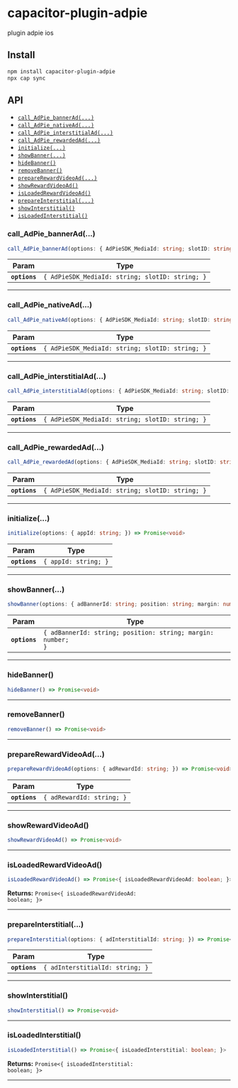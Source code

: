 # capacitor-plugin-adpie

plugin adpie ios

## Install

```bash
npm install capacitor-plugin-adpie
npx cap sync
```

## API

<docgen-index>

* [`call_AdPie_bannerAd(...)`](#call_adpie_bannerad)
* [`call_AdPie_nativeAd(...)`](#call_adpie_nativead)
* [`call_AdPie_interstitialAd(...)`](#call_adpie_interstitialad)
* [`call_AdPie_rewardedAd(...)`](#call_adpie_rewardedad)
* [`initialize(...)`](#initialize)
* [`showBanner(...)`](#showbanner)
* [`hideBanner()`](#hidebanner)
* [`removeBanner()`](#removebanner)
* [`prepareRewardVideoAd(...)`](#preparerewardvideoad)
* [`showRewardVideoAd()`](#showrewardvideoad)
* [`isLoadedRewardVideoAd()`](#isloadedrewardvideoad)
* [`prepareInterstitial(...)`](#prepareinterstitial)
* [`showInterstitial()`](#showinterstitial)
* [`isLoadedInterstitial()`](#isloadedinterstitial)

</docgen-index>

<docgen-api>
<!--Update the source file JSDoc comments and rerun docgen to update the docs below-->

### call_AdPie_bannerAd(...)

```typescript
call_AdPie_bannerAd(options: { AdPieSDK_MediaId: string; slotID: string; }) => Promise<void>
```

| Param         | Type                                                       |
| ------------- | ---------------------------------------------------------- |
| **`options`** | <code>{ AdPieSDK_MediaId: string; slotID: string; }</code> |

--------------------


### call_AdPie_nativeAd(...)

```typescript
call_AdPie_nativeAd(options: { AdPieSDK_MediaId: string; slotID: string; }) => Promise<void>
```

| Param         | Type                                                       |
| ------------- | ---------------------------------------------------------- |
| **`options`** | <code>{ AdPieSDK_MediaId: string; slotID: string; }</code> |

--------------------


### call_AdPie_interstitialAd(...)

```typescript
call_AdPie_interstitialAd(options: { AdPieSDK_MediaId: string; slotID: string; }) => Promise<void>
```

| Param         | Type                                                       |
| ------------- | ---------------------------------------------------------- |
| **`options`** | <code>{ AdPieSDK_MediaId: string; slotID: string; }</code> |

--------------------


### call_AdPie_rewardedAd(...)

```typescript
call_AdPie_rewardedAd(options: { AdPieSDK_MediaId: string; slotID: string; }) => Promise<void>
```

| Param         | Type                                                       |
| ------------- | ---------------------------------------------------------- |
| **`options`** | <code>{ AdPieSDK_MediaId: string; slotID: string; }</code> |

--------------------


### initialize(...)

```typescript
initialize(options: { appId: string; }) => Promise<void>
```

| Param         | Type                            |
| ------------- | ------------------------------- |
| **`options`** | <code>{ appId: string; }</code> |

--------------------


### showBanner(...)

```typescript
showBanner(options: { adBannerId: string; position: string; margin: number; }) => Promise<void>
```

| Param         | Type                                                                   |
| ------------- | ---------------------------------------------------------------------- |
| **`options`** | <code>{ adBannerId: string; position: string; margin: number; }</code> |

--------------------


### hideBanner()

```typescript
hideBanner() => Promise<void>
```

--------------------


### removeBanner()

```typescript
removeBanner() => Promise<void>
```

--------------------


### prepareRewardVideoAd(...)

```typescript
prepareRewardVideoAd(options: { adRewardId: string; }) => Promise<void>
```

| Param         | Type                                 |
| ------------- | ------------------------------------ |
| **`options`** | <code>{ adRewardId: string; }</code> |

--------------------


### showRewardVideoAd()

```typescript
showRewardVideoAd() => Promise<void>
```

--------------------


### isLoadedRewardVideoAd()

```typescript
isLoadedRewardVideoAd() => Promise<{ isLoadedRewardVideoAd: boolean; }>
```

**Returns:** <code>Promise&lt;{ isLoadedRewardVideoAd: boolean; }&gt;</code>

--------------------


### prepareInterstitial(...)

```typescript
prepareInterstitial(options: { adInterstitialId: string; }) => Promise<void>
```

| Param         | Type                                       |
| ------------- | ------------------------------------------ |
| **`options`** | <code>{ adInterstitialId: string; }</code> |

--------------------


### showInterstitial()

```typescript
showInterstitial() => Promise<void>
```

--------------------


### isLoadedInterstitial()

```typescript
isLoadedInterstitial() => Promise<{ isLoadedInterstitial: boolean; }>
```

**Returns:** <code>Promise&lt;{ isLoadedInterstitial: boolean; }&gt;</code>

--------------------

</docgen-api>

